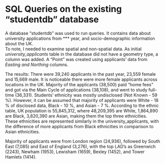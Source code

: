 # SQL Queries on the existing “studentdb” database

A database “studentdb” was used to run queries. It contains data about university applications from *** year, and socio-demographic information about the UK.<br>
To note, I needed to examine spatial and non-spatial data. As initial _university_applicants_ table in the database did not have a geometry type, a column was added. A “Point” was created using applicants’ data from _Easting and Northing_ columns. <br>

The results: There were 39,240 applicants in the past year, 23,559 female and 15,669 male. It is noticeable there were more female applicants across locations in the UK. Majority of the applicants (38,500) paid “home fees” and got via the Main Cycle of applications (38,108), and went to study full-time (36,331).
Students’ ethnicity was mostly undisclosed (Not Known - 59 %). However, it can be assumed that majority of applicants were White - 18 % of disclosed data, Black - 10 %, and Asian - 7 %.  According to the ethnic table, UK population is 55,845,312, where 48,209,395 are White, 1,864,890 are Black, 3,820,390 are Asian, making them the top three ethnicities. These ethnicities are represented similarly in the university_applicants, with the difference of more applicants from Black ethnicities in comparison to Asian ethnicities.<br>

Majority of applicants were from London region (24,936), followed by South East (7,085) and East of England (3,276), with the top LAD’s as Greenwich (2243), Newham (1953), Lewisham (1659), Bexley (1452), and Tower Hamlets (1414).<br>

